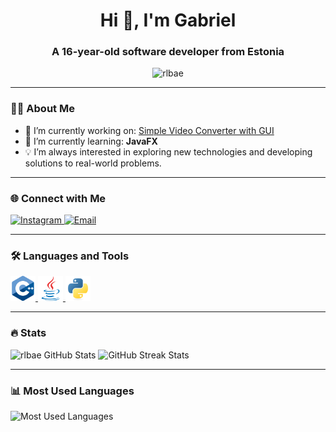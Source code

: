 <h1 align="center">Hi 👋, I'm Gabriel</h1>
<h3 align="center">A 16-year-old software developer from Estonia</h3>

<p align="center"> <img src="https://komarev.com/ghpvc/?username=rlbae&label=Profile%20views&color=0e75b6&style=flat" alt="rlbae" /> </p>

---

### 👨‍💻 About Me

- 🔭 I’m currently working on: [Simple Video Converter with GUI](https://github.com/rlbae/video-converter)
- 🌱 I’m currently learning: **JavaFX**
- 💡 I’m always interested in exploring new technologies and developing solutions to real-world problems.

---

### 🌐 Connect with Me

<p align="left">
  <a href="https://instagram.com/rlbaee" target="blank">
    <img src="https://raw.githubusercontent.com/rahuldkjain/github-profile-readme-generator/master/src/images/icons/Social/instagram.svg" alt="Instagram" height="30" width="40" />
  </a>
  <a href="mailto:your.email@example.com">
    <img src="https://img.shields.io/badge/Email-%23D14836.svg?style=for-the-badge&logo=Gmail&logoColor=white" alt="Email" />
  </a>
</p>

---

### 🛠 Languages and Tools

<p align="left">
  <a href="https://www.w3schools.com/cpp/" target="_blank" rel="noreferrer">
    <img src="https://raw.githubusercontent.com/devicons/devicon/master/icons/cplusplus/cplusplus-original.svg" alt="C++" width="40" height="40" />
  </a>
  <a href="https://www.java.com" target="_blank" rel="noreferrer">
    <img src="https://raw.githubusercontent.com/devicons/devicon/master/icons/java/java-original.svg" alt="Java" width="40" height="40" />
  </a>
  <a href="https://www.python.org" target="_blank" rel="noreferrer">
    <img src="https://raw.githubusercontent.com/devicons/devicon/master/icons/python/python-original.svg" alt="Python" width="40" height="40" />
  </a>
</p>

---

### 🔥 Stats

<p align="left">
  <img src="https://github-readme-stats.vercel.app/api?username=rlbae&show_icons=true&theme=radical" alt="rlbae GitHub Stats" />
  <img src="https://github-readme-streak-stats.herokuapp.com/?user=rlbae&theme=radical" alt="GitHub Streak Stats" />
</p>

---

### 📊 Most Used Languages

<p align="left">
  <img src="https://github-readme-stats.vercel.app/api/top-langs?username=rlbae&show_icons=true&locale=en&layout=compact&theme=radical" alt="Most Used Languages" />
</p>
